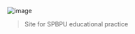 ![image](https://github.com/user-attachments/assets/426aef99-20d2-416d-a181-95359745c6e7)

> Site for SPBPU educational practice
